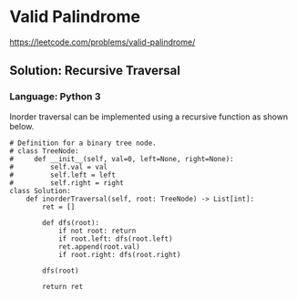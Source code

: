 # Valid Palindrome
https://leetcode.com/problems/valid-palindrome/

## Solution: Recursive Traversal
### Language: Python 3

Inorder traversal can be implemented using a recursive function as shown below.

```python3
# Definition for a binary tree node.
# class TreeNode:
#     def __init__(self, val=0, left=None, right=None):
#         self.val = val
#         self.left = left
#         self.right = right
class Solution:
    def inorderTraversal(self, root: TreeNode) -> List[int]:
        ret = []
        
        def dfs(root):
            if not root: return
            if root.left: dfs(root.left)
            ret.append(root.val)
            if root.right: dfs(root.right)
        
        dfs(root)
        
        return ret
```

